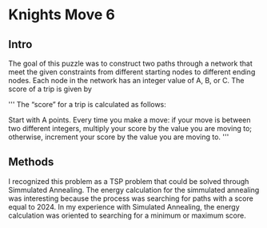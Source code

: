 # Knights Move 6

## Intro

The goal of this puzzle was to construct two paths through a network that meet the given constraints from different starting nodes to different ending nodes. Each node in the network has an integer value of A, B, or C. The score of a trip is given by 

'''
The “score” for a trip is calculated as follows:

Start with A points.
Every time you make a move:
if your move is between two different integers, multiply your score by the value you are moving to;
otherwise, increment your score by the value you are moving to.
'''

## Methods

I recognized this problem as a TSP problem that could be solved through Simmulated Annealing. The energy calculation for the simmulated annealing was interesting because the process was searching for paths with a score equal to 2024. In my experience with Simulated Annealing, the energy calculation was oriented to searching for a minimum or maximum score.  

